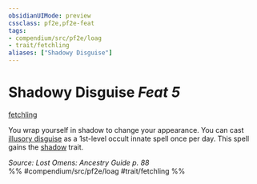 ```yaml
---
obsidianUIMode: preview
cssclass: pf2e,pf2e-feat
tags:
- compendium/src/pf2e/loag
- trait/fetchling
aliases: ["Shadowy Disguise"]
---
```

# Shadowy Disguise  *Feat 5*  
[fetchling](../../rules/traits/fetchling-b2.md)  


You wrap yourself in shadow to change your appearance. You can cast [illusory disguise](../spells/illusory-disguise.md) as a 1st-level occult innate spell once per day. This spell gains the [shadow](../../rules/traits/shadow.md) trait.

*Source: Lost Omens: Ancestry Guide p. 88*  
%% #compendium/src/pf2e/loag #trait/fetchling %%